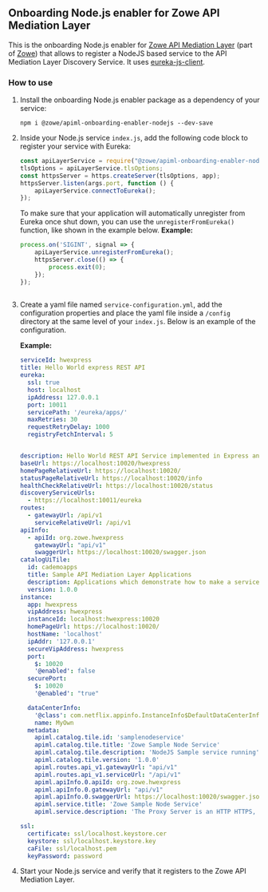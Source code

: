 ## Onboarding Node.js enabler for Zowe API Mediation Layer

This is the onboarding Node.js enabler for [Zowe API Mediation Layer](https://github.com/zowe/api-layer) (part of [Zowe](https://zowe.org)) that allows to register a NodeJS based service to the API Mediation Layer Discovery Service. It uses [eureka-js-client](https://www.npmjs.com/package/eureka-js-client).

### How to use

1. Install the onboarding Node.js enabler package as a dependency of your service:

    `npm i @zowe/apiml-onboarding-enabler-nodejs --dev-save`

2. Inside your Node.js service `index.js`, add the following code block to register your service with Eureka:

    ```js
    const apiLayerService = require("@zowe/apiml-onboarding-enabler-nodejs");
    tlsOptions = apiLayerService.tlsOptions;
    const httpsServer = https.createServer(tlsOptions, app);
    httpsServer.listen(args.port, function () {
        apiLayerService.connectToEureka();
    });
    
    ```
   To make sure that your application will automatically unregister from Eureka once shut down, you can use the `unregisterFromEureka()` function, like shown in the example below.
   **Example:**
   
    ```js
    process.on('SIGINT', signal => {
        apiLayerService.unregisterFromEureka();
        httpsServer.close(() => {
            process.exit(0);
        });
    });   
        
    ```

3. Create a yaml file named `service-configuration.yml`, add the configuration properties and place the yaml file inside a `/config` directory at the same level of your `index.js`. 
Below is an example of the configuration.
 
    **Example:**
    
    ```yaml
    serviceId: hwexpress
    title: Hello World express REST API
    eureka:
      ssl: true
      host: localhost
      ipAddress: 127.0.0.1
      port: 10011
      servicePath: '/eureka/apps/'
      maxRetries: 30
      requestRetryDelay: 1000
      registryFetchInterval: 5
    
    
    description: Hello World REST API Service implemented in Express and Node.js
    baseUrl: https://localhost:10020/hwexpress
    homePageRelativeUrl: https://localhost:10020/
    statusPageRelativeUrl: https://localhost:10020/info
    healthCheckRelativeUrl: https://localhost:10020/status
    discoveryServiceUrls:
      - https://localhost:10011/eureka
    routes:
      - gatewayUrl: /api/v1
        serviceRelativeUrl: /api/v1
    apiInfo:
      - apiId: org.zowe.hwexpress
        gatewayUrl: "api/v1"
        swaggerUrl: https://localhost:10020/swagger.json
    catalogUiTile:
      id: cademoapps
      title: Sample API Mediation Layer Applications
      description: Applications which demonstrate how to make a service integrated to the API Mediation Layer ecosystem
      version: 1.0.0
    instance:
      app: hwexpress
      vipAddress: hwexpress
      instanceId: localhost:hwexpress:10020
      homePageUrl: https://localhost:10020/
      hostName: 'localhost'
      ipAddr: '127.0.0.1'
      secureVipAddress: hwexpress
      port:
        $: 10020
        '@enabled': false
      securePort:
        $: 10020
        '@enabled': "true"
    
      dataCenterInfo:
        '@class': com.netflix.appinfo.InstanceInfo$DefaultDataCenterInfo
        name: MyOwn
      metadata:
        apiml.catalog.tile.id: 'samplenodeservice'
        apiml.catalog.tile.title: 'Zowe Sample Node Service'
        apiml.catalog.tile.description: 'NodeJS Sample service running'
        apiml.catalog.tile.version: '1.0.0'
        apiml.routes.api_v1.gatewayUrl: "api/v1"
        apiml.routes.api_v1.serviceUrl: "/api/v1"
        apiml.apiInfo.0.apiId: org.zowe.hwexpress
        apiml.apiInfo.0.gatewayUrl: "api/v1"
        apiml.apiInfo.0.swaggerUrl: https://localhost:10020/swagger.json
        apiml.service.title: 'Zowe Sample Node Service'
        apiml.service.description: 'The Proxy Server is an HTTP HTTPS, and Websocket server built upon NodeJS and ExpressJS.'
    
    ssl:
      certificate: ssl/localhost.keystore.cer
      keystore: ssl/localhost.keystore.key
      caFile: ssl/localhost.pem
      keyPassword: password
    
    ```

4. Start your Node.js service and verify that it registers to the Zowe API Mediation Layer.
